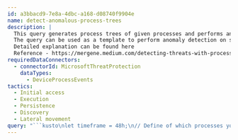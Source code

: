 ```yaml
---
id: a3bbacd9-7e8a-4dbc-a168-d08740f9904e
name: detect-anomalous-process-trees
description: |
  This query generates process trees of given processes and performs anomaly detection on the process trees. It generates process trees up to 7th level.
  The query can be used as a template to perform anomaly detection on specific processes like winword.exe, powerpnt.exe, w3wp.exe, etc. The query runs without any performance issues in large environments.
  Detailed explanation can be found here
  Reference - https://mergene.medium.com/detecting-threats-with-process-tree-analysis-without-machine-learning-838d85f78b2c
requiredDataConnectors:
  - connectorId: MicrosoftThreatProtection
    dataTypes:
      - DeviceProcessEvents
tactics:
  - Initial access
  - Execution
  - Persistence
  - Discovery
  - Lateral movement
query: "```kusto\nlet timeframe = 48h;\n// Define of which processes you want to generate process tree\nlet _selected_processes = dynamic([\"winword.exe\",\"excel.exe\",\"powerpnt.exe\",\"acrord32.exe\", \"FoxitPhantomPDF.exe\",\"MicrosoftPdfReader.exe\",\"SumatraPDF.exe\"]); \n// First, generate the process tree and store it in the cache.\n// Renaming fields accordingly to generate a tree up to 7th level\n// In each step, project only the required fields to optimize resource usage\nlet _process_tree_data= materialize \n( DeviceProcessEvents\n    | where Timestamp > ago(timeframe)\n    | where InitiatingProcessFileName in~ (_selected_processes )\n    | project DeviceId,DeviceName, \n              InitiatingProcessG3ParentFileName=FileName,InitiatingProcessG3ParentSHA1=SHA1,InitiatingProcessG3ParentId=ProcessId, InitiatingProcessG3ParentCommandLine=ProcessCommandLine,InitiatingProcessG3ParentCreationTime=todatetime(ProcessCreationTime),\n              InitiatingProcessG4ParentFileName=InitiatingProcessFileName,InitiatingProcessG4ParentSHA1=InitiatingProcessSHA1,InitiatingProcessG4ParentId=InitiatingProcessId,InitiatingProcessG4ParentCommandLine=InitiatingProcessCommandLine, InitiatingProcessG4ParentCreationTime=todatetime(InitiatingProcessCreationTime)\n    // Start iteration\n    // 1st iteration of join. From now on, query all processes, rename fields, and join accordingly\n    | join kind=leftouter (\n                DeviceProcessEvents\n                    | where Timestamp > ago(timeframe)\n                    | project DeviceId, InitiatingProcessG2ParentFileName=FileName,InitiatingProcessG2ParentFolderPath=FolderPath,InitiatingProcessG2ParentSHA1=SHA1, InitiatingProcessG2ParentId=ProcessId,  InitiatingProcessG2ParentCommandLine=ProcessCommandLine, InitiatingProcessG2ParentCreationTime=todatetime(ProcessCreationTime), \n                       InitiatingProcessG3ParentFileName=InitiatingProcessFileName,InitiatingProcessG3ParentFolderPath=InitiatingProcessFolderPath,InitiatingProcessG3ParentSHA1=InitiatingProcessSHA1, InitiatingProcessG3ParentId=InitiatingProcessId,  InitiatingProcessG3ParentCommandLine=InitiatingProcessCommandLine, InitiatingProcessG3ParentCreationTime=todatetime(InitiatingProcessCreationTime)\n                     ) \n                     on DeviceId , InitiatingProcessG3ParentFileName, InitiatingProcessG3ParentId, InitiatingProcessG3ParentCreationTime\n        // 2nd iteration of join.\n        | join kind=leftouter (\n                    DeviceProcessEvents\n                        | where Timestamp > ago(timeframe)\n                        | project DeviceId, InitiatingProcessG1ParentFileName=FileName,InitiatingProcessG1ParentFolderPath=FolderPath,InitiatingProcessG1ParentSHA1=SHA1, InitiatingProcessG1ParentId=ProcessId,  InitiatingProcessG1ParentCommandLine=ProcessCommandLine, InitiatingProcessG1ParentCreationTime=todatetime(ProcessCreationTime), \n                        InitiatingProcessG2ParentFileName=InitiatingProcessFileName,InitiatingProcessG2ParentFolderPath=InitiatingProcessFolderPath,InitiatingProcessG2ParentSHA1=InitiatingProcessSHA1, InitiatingProcessG2ParentId=InitiatingProcessId,  InitiatingProcessG2ParentCommandLine=InitiatingProcessCommandLine, InitiatingProcessG2ParentCreationTime=todatetime(InitiatingProcessCreationTime)\n                        ) \n                        on DeviceId , InitiatingProcessG2ParentFileName , InitiatingProcessG2ParentId, InitiatingProcessG2ParentCreationTime\n            // 3rd iteration of join.\n            | join kind=leftouter (\n                        DeviceProcessEvents\n                            | where Timestamp > ago(timeframe)\n                            | project DeviceId, InitiatingProcessParentFileName=FileName,InitiatingProcessParentFolderPath=FolderPath,InitiatingProcessParentSHA1=SHA1, InitiatingProcessParentId=ProcessId,  InitiatingProcessParentCommandLine=ProcessCommandLine, InitiatingProcessParentCreationTime=ProcessCreationTime, \n                            InitiatingProcessG1ParentFileName=InitiatingProcessFileName,InitiatingProcessG1ParentFolderPath=InitiatingProcessFolderPath,InitiatingProcessG1ParentSHA1=InitiatingProcessSHA1, InitiatingProcessG1ParentId=InitiatingProcessId,  InitiatingProcessG1ParentCommandLine=InitiatingProcessCommandLine, InitiatingProcessG1ParentCreationTime=todatetime(InitiatingProcessCreationTime)\n                            ) \n                            on DeviceId , InitiatingProcessG1ParentFileName , InitiatingProcessG1ParentId, InitiatingProcessG1ParentCreationTime\n                // 4th iteration of join\n                | join kind=leftouter (\n                            DeviceProcessEvents\n                                | where Timestamp > ago(timeframe)\n                                | project DeviceId, InitiatingProcessFileName=FileName,InitiatingProcessSHA1=SHA1, InitiatingProcessId=ProcessId,  InitiatingProcessCommandLine=ProcessCommandLine, InitiatingProcessCreationTime=ProcessCreationTime, \n                                InitiatingProcessParentFileName=InitiatingProcessFileName,InitiatingProcessParentSHA1=InitiatingProcessSHA1, InitiatingProcessParentId=InitiatingProcessId,  InitiatingProcessParentCommandLine=InitiatingProcessCommandLine, InitiatingProcessParentCreationTime=InitiatingProcessCreationTime\n                                ) \n                                on DeviceId , InitiatingProcessParentFileName , InitiatingProcessParentId, InitiatingProcessParentCreationTime\n                    // 5th iteration of join\n                    | join kind=leftouter (\n                                DeviceProcessEvents\n                                    | where Timestamp > ago(timeframe)\n                                    | project Timestamp, DeviceId, FileName,SHA1, ProcessId, ProcessCommandLine, ProcessCreationTime, \n                                    InitiatingProcessFileName,InitiatingProcessSHA1, InitiatingProcessId, InitiatingProcessCommandLine, InitiatingProcessCreationTime\n                                    ) \n                                    on DeviceId , InitiatingProcessFileName , InitiatingProcessId, InitiatingProcessCreationTime\n);\n// Use the cached results and find the rare patterns based on process names.\n_process_tree_data\n|summarize count() by FileName,InitiatingProcessFileName,InitiatingProcessParentFileName,InitiatingProcessG1ParentFileName,InitiatingProcessG2ParentFileName,InitiatingProcessG3ParentFileName,InitiatingProcessG4ParentFileName\n| where count_ < 10 // If the count of a pattern is less than 10, it is anomalous. Threshold can be changed.\n// Now, join the anomalous patterns with the original results to get the details. \n| join kind=inner _process_tree_data on FileName,InitiatingProcessFileName,InitiatingProcessParentFileName,InitiatingProcessG1ParentFileName,InitiatingProcessG2ParentFileName,InitiatingProcessG3ParentFileName,InitiatingProcessG4ParentFileName\n// Now, join the anomalous patterns with the original results to get the details. \n|project Timestamp=case(isnotempty(Timestamp),Timestamp,isnotempty(InitiatingProcessParentCreationTime),InitiatingProcessParentCreationTime,isnotempty(InitiatingProcessG1ParentCreationTime),InitiatingProcessG1ParentCreationTime,\n    isnotempty(InitiatingProcessG2ParentCreationTime),InitiatingProcessG2ParentCreationTime,isnotempty(InitiatingProcessG3ParentCreationTime),InitiatingProcessG3ParentCreationTime,InitiatingProcessG4ParentCreationTime),\n    count_ , DeviceId, DeviceName, \n    InitiatingProcessG4ParentFileName,InitiatingProcessG3ParentFileName,InitiatingProcessG2ParentFileName,InitiatingProcessG1ParentFileName,InitiatingProcessParentFileName,InitiatingProcessFileName,FileName,\n    InitiatingProcessG4ParentCommandLine, InitiatingProcessG3ParentCommandLine, InitiatingProcessG2ParentCommandLine, InitiatingProcessG1ParentCommandLine, InitiatingProcessCommandLine, ProcessCommandLine,\n    InitiatingProcessG4ParentId,  InitiatingProcessG4ParentCreationTime,\n    InitiatingProcessG3ParentId, InitiatingProcessG3ParentFolderPath ,InitiatingProcessG3ParentSHA1,  InitiatingProcessG3ParentCreationTime,\n    InitiatingProcessG2ParentId,InitiatingProcessG2ParentFolderPath,InitiatingProcessG2ParentSHA1, InitiatingProcessG2ParentCreationTime,\n    InitiatingProcessG1ParentId,InitiatingProcessG1ParentFolderPath,InitiatingProcessG1ParentSHA1,  InitiatingProcessG1ParentCreationTime,\n    InitiatingProcessParentId, InitiatingProcessParentFolderPath,InitiatingProcessParentSHA1, InitiatingProcessParentCommandLine ,InitiatingProcessParentCreationTime,\n    InitiatingProcessId, InitiatingProcessSHA1,  InitiatingProcessCreationTime,\n    ProcessId, SHA1,  ProcessCreationTime\n| order by Timestamp, DeviceName, InitiatingProcessG4ParentCreationTime , InitiatingProcessG3ParentCreationTime , InitiatingProcessG2ParentCreationTime , InitiatingProcessG1ParentCreationTime , InitiatingProcessCreationTime\n```"
---
```


